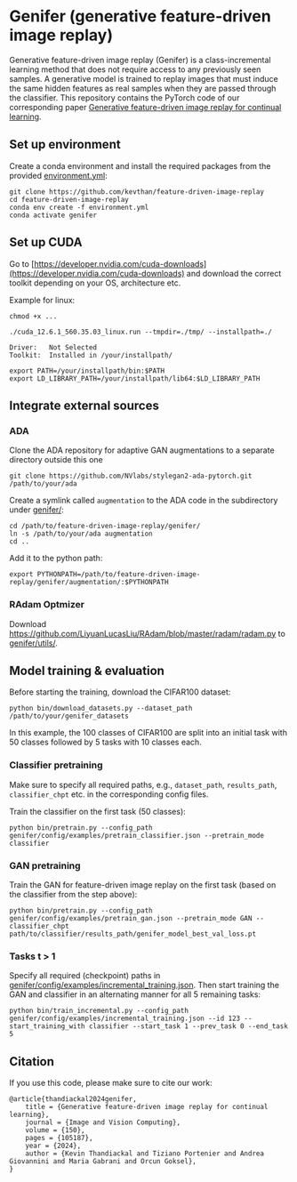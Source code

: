 # Genifer (generative feature-driven image replay)

Generative feature-driven image replay (Genifer) is a class-incremental learning method that does not require access to any previously seen samples. A generative model is trained to replay images that must induce the same hidden features as real samples when they are passed through the classifier. This repository contains the PyTorch code of our corresponding paper [Generative feature-driven image replay for continual learning](https://www.sciencedirect.com/science/article/abs/pii/S0262885624002920).

## Set up environment
Create a conda environment and install the required packages from the provided [environment.yml](./environment.yml):

```
git clone https://github.com/kevthan/feature-driven-image-replay
cd feature-driven-image-replay
conda env create -f environment.yml
conda activate genifer
```

## Set up CUDA

Go to [https://developer.nvidia.com/cuda-downloads](https://developer.nvidia.com/cuda-downloads) and download the correct toolkit depending on your OS, architecture etc.

Example for linux:

```
chmod +x ...

./cuda_12.6.1_560.35.03_linux.run --tmpdir=./tmp/ --installpath=./

Driver:   Not Selected
Toolkit:  Installed in /your/installpath/

export PATH=/your/installpath/bin:$PATH
export LD_LIBRARY_PATH=/your/installpath/lib64:$LD_LIBRARY_PATH
```

## Integrate external sources

### ADA
Clone the ADA repository for adaptive GAN augmentations to a separate directory outside this one

```
git clone https://github.com/NVlabs/stylegan2-ada-pytorch.git /path/to/your/ada
```

Create a symlink called `augmentation` to the ADA code in the subdirectory under [genifer/](genifer/):

```
cd /path/to/feature-driven-image-replay/genifer/
ln -s /path/to/your/ada augmentation
cd ..
```

Add it to the python path:

```
export PYTHONPATH=/path/to/feature-driven-image-replay/genifer/augmentation/:$PYTHONPATH
```

### RAdam Optmizer
Download https://github.com/LiyuanLucasLiu/RAdam/blob/master/radam/radam.py to [genifer/utils/](genifer/utils/).

## Model training & evaluation

Before starting the training, download the CIFAR100 dataset:

```
python bin/download_datasets.py --dataset_path /path/to/your/genifer_datasets
```

In this example, the 100 classes of CIFAR100 are split into an initial task with 50 classes followed by 5 tasks with 10 classes each.

### Classifier pretraining

Make sure to specify all required paths, e.g., `dataset_path`, `results_path`, `classifier_chpt` etc. in the corresponding config files.

Train the classifier on the first task (50 classes):

```
python bin/pretrain.py --config_path genifer/config/examples/pretrain_classifier.json --pretrain_mode classifier
```

### GAN pretraining

Train the GAN for feature-driven image replay on the first task (based on the classifier from the step above):

```
python bin/pretrain.py --config_path genifer/config/examples/pretrain_gan.json --pretrain_mode GAN --classifier_chpt path/to/classifier/results_path/genifer_model_best_val_loss.pt
```

### Tasks t > 1

Specify all required (checkpoint) paths in [genifer/config/examples/incremental_training.json](genifer/config/examples/incremental_training.json). Then start training the GAN and classifier in an alternating manner for all 5 remaining tasks:

```
python bin/train_incremental.py --config_path genifer/config/examples/incremental_training.json --id 123 --start_training_with classifier --start_task 1 --prev_task 0 --end_task 5
```

## Citation
If you use this code, please make sure to cite our work:

```
@article{thandiackal2024genifer,
    title = {Generative feature-driven image replay for continual learning},
    journal = {Image and Vision Computing},
    volume = {150},
    pages = {105187},
    year = {2024},
    author = {Kevin Thandiackal and Tiziano Portenier and Andrea Giovannini and Maria Gabrani and Orcun Goksel},
}
```
